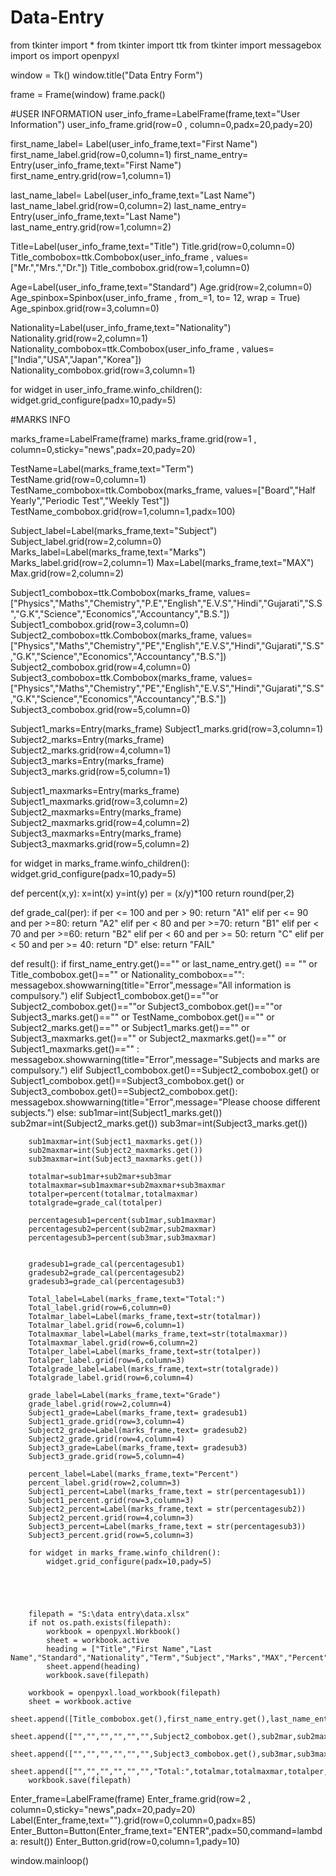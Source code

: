 # Data-Entry
from tkinter import *
from tkinter import ttk
from tkinter import messagebox
import os
import openpyxl

window = Tk()
window.title("Data Entry Form")

frame = Frame(window)
frame.pack()

#USER INFORMATION
user_info_frame=LabelFrame(frame,text="User Information")
user_info_frame.grid(row=0 , column=0,padx=20,pady=20)

first_name_label= Label(user_info_frame,text="First Name")
first_name_label.grid(row=0,column=1)
first_name_entry= Entry(user_info_frame,text="First Name")
first_name_entry.grid(row=1,column=1)

last_name_label= Label(user_info_frame,text="Last Name")
last_name_label.grid(row=0,column=2)
last_name_entry= Entry(user_info_frame,text="Last Name")
last_name_entry.grid(row=1,column=2)


Title=Label(user_info_frame,text="Title")
Title.grid(row=0,column=0)
Title_combobox=ttk.Combobox(user_info_frame , values=["Mr.","Mrs.","Dr."])
Title_combobox.grid(row=1,column=0)

Age=Label(user_info_frame,text="Standard")
Age.grid(row=2,column=0)
Age_spinbox=Spinbox(user_info_frame , from_=1, to= 12, wrap = True)
Age_spinbox.grid(row=3,column=0)

Nationality=Label(user_info_frame,text="Nationality")
Nationality.grid(row=2,column=1)
Nationality_combobox=ttk.Combobox(user_info_frame , values=["India","USA","Japan","Korea"])
Nationality_combobox.grid(row=3,column=1)

for widget in user_info_frame.winfo_children():
    widget.grid_configure(padx=10,pady=5)

#MARKS INFO

marks_frame=LabelFrame(frame)
marks_frame.grid(row=1 , column=0,sticky="news",padx=20,pady=20)

TestName=Label(marks_frame,text="Term")
TestName.grid(row=0,column=1)
TestName_combobox=ttk.Combobox(marks_frame, values=["Board","Half Yearly","Periodic Test","Weekly Test"])
TestName_combobox.grid(row=1,column=1,padx=100)

Subject_label=Label(marks_frame,text="Subject")
Subject_label.grid(row=2,column=0)
Marks_label=Label(marks_frame,text="Marks")
Marks_label.grid(row=2,column=1)
Max=Label(marks_frame,text="MAX")
Max.grid(row=2,column=2)

Subject1_combobox=ttk.Combobox(marks_frame, values=["Physics","Maths","Chemistry","P.E","English","E.V.S","Hindi","Gujarati","S.S","G.K","Science","Economics","Accountancy","B.S."])
Subject1_combobox.grid(row=3,column=0)
Subject2_combobox=ttk.Combobox(marks_frame, values=["Physics","Maths","Chemistry","PE","English","E.V.S","Hindi","Gujarati","S.S","G.K","Science","Economics","Accountancy","B.S."])
Subject2_combobox.grid(row=4,column=0)
Subject3_combobox=ttk.Combobox(marks_frame, values=["Physics","Maths","Chemistry","PE","English","E.V.S","Hindi","Gujarati","S.S","G.K","Science","Economics","Accountancy","B.S."])
Subject3_combobox.grid(row=5,column=0)

Subject1_marks=Entry(marks_frame)
Subject1_marks.grid(row=3,column=1)
Subject2_marks=Entry(marks_frame)
Subject2_marks.grid(row=4,column=1)
Subject3_marks=Entry(marks_frame)
Subject3_marks.grid(row=5,column=1)

Subject1_maxmarks=Entry(marks_frame)
Subject1_maxmarks.grid(row=3,column=2)
Subject2_maxmarks=Entry(marks_frame)
Subject2_maxmarks.grid(row=4,column=2)
Subject3_maxmarks=Entry(marks_frame)
Subject3_maxmarks.grid(row=5,column=2)


for widget in marks_frame.winfo_children():
    widget.grid_configure(padx=10,pady=5)



def percent(x,y):
    x=int(x)
    y=int(y)
    per = (x/y)*100
    return round(per,2)


def grade_cal(per):
    if per <= 100 and per > 90:
        return "A1"
    elif per <= 90 and per >=80:
        return "A2"
    elif per < 80 and per >=70:
        return "B1"
    elif per < 70 and per >=60:
        return "B2"
    elif per < 60 and per >= 50:
        return "C"
    elif per < 50 and per >= 40:
        return "D"
    else:
        return "FAIL"
    
def result():
    if first_name_entry.get()=="" or last_name_entry.get() == "" or Title_combobox.get()=="" or Nationality_combobox=="":
        messagebox.showwarning(title="Error",message="All information is compulsory.")
    elif Subject1_combobox.get()==""or Subject2_combobox.get()==""or Subject3_combobox.get()==""or Subject3_marks.get()=="" or TestName_combobox.get()=="" or Subject2_marks.get()=="" or Subject1_marks.get()=="" or Subject3_maxmarks.get()=="" or Subject2_maxmarks.get()=="" or Subject1_maxmarks.get()=="" :
        messagebox.showwarning(title="Error",message="Subjects and marks are compulsory.")
    elif Subject1_combobox.get()==Subject2_combobox.get() or Subject1_combobox.get()==Subject3_combobox.get() or Subject3_combobox.get()==Subject2_combobox.get():
        messagebox.showwarning(title="Error",message="Please choose different subjects.")
    else:
        sub1mar=int(Subject1_marks.get())
        sub2mar=int(Subject2_marks.get())
        sub3mar=int(Subject3_marks.get())

        sub1maxmar=int(Subject1_maxmarks.get())
        sub2maxmar=int(Subject2_maxmarks.get())
        sub3maxmar=int(Subject3_maxmarks.get())   

        totalmar=sub1mar+sub2mar+sub3mar
        totalmaxmar=sub1maxmar+sub2maxmar+sub3maxmar
        totalper=percent(totalmar,totalmaxmar)
        totalgrade=grade_cal(totalper)

        percentagesub1=percent(sub1mar,sub1maxmar)
        percentagesub2=percent(sub2mar,sub2maxmar)                                              
        percentagesub3=percent(sub3mar,sub3maxmar)

                                                    
        gradesub1=grade_cal(percentagesub1)
        gradesub2=grade_cal(percentagesub2)
        gradesub3=grade_cal(percentagesub3)

        Total_label=Label(marks_frame,text="Total:")
        Total_label.grid(row=6,column=0)
        Totalmar_label=Label(marks_frame,text=str(totalmar))
        Totalmar_label.grid(row=6,column=1)
        Totalmaxmar_label=Label(marks_frame,text=str(totalmaxmar))
        Totalmaxmar_label.grid(row=6,column=2)
        Totalper_label=Label(marks_frame,text=str(totalper))
        Totalper_label.grid(row=6,column=3)
        Totalgrade_label=Label(marks_frame,text=str(totalgrade))
        Totalgrade_label.grid(row=6,column=4)

        grade_label=Label(marks_frame,text="Grade")
        grade_label.grid(row=2,column=4)
        Subject1_grade=Label(marks_frame,text= gradesub1)
        Subject1_grade.grid(row=3,column=4)
        Subject2_grade=Label(marks_frame,text= gradesub2)
        Subject2_grade.grid(row=4,column=4)
        Subject3_grade=Label(marks_frame,text= gradesub3)
        Subject3_grade.grid(row=5,column=4)
        
        percent_label=Label(marks_frame,text="Percent")
        percent_label.grid(row=2,column=3)
        Subject1_percent=Label(marks_frame,text = str(percentagesub1))
        Subject1_percent.grid(row=3,column=3)
        Subject2_percent=Label(marks_frame,text = str(percentagesub2))
        Subject2_percent.grid(row=4,column=3)
        Subject3_percent=Label(marks_frame,text = str(percentagesub3))
        Subject3_percent.grid(row=5,column=3)

        for widget in marks_frame.winfo_children():
            widget.grid_configure(padx=10,pady=5)


        

    
        filepath = "S:\data entry\data.xlsx"
        if not os.path.exists(filepath):
            workbook = openpyxl.Workbook()
            sheet = workbook.active
            heading = ["Title","First Name","Last Name","Standard","Nationality","Term","Subject","Marks","MAX","Percent","Grade"]
            sheet.append(heading)
            workbook.save(filepath)

        workbook = openpyxl.load_workbook(filepath)
        sheet = workbook.active
        sheet.append([Title_combobox.get(),first_name_entry.get(),last_name_entry.get(),Age_spinbox.get(),Nationality_combobox.get(),TestName_combobox.get(),Subject1_combobox.get(),sub1mar,sub1maxmar,percentagesub1,gradesub1])
        sheet.append(["","","","","","",Subject2_combobox.get(),sub2mar,sub2maxmar,percentagesub2,gradesub2])
        sheet.append(["","","","","","",Subject3_combobox.get(),sub3mar,sub3maxmar,percentagesub3,gradesub3])
        sheet.append(["","","","","","","Total:",totalmar,totalmaxmar,totalper,totalgrade])
        workbook.save(filepath)


    
Enter_frame=LabelFrame(frame)
Enter_frame.grid(row=2 , column=0,sticky="news",padx=20,pady=20)
Label(Enter_frame,text="").grid(row=0,column=0,padx=85)
Enter_Button=Button(Enter_frame,text="ENTER",padx=50,command=lambda: result())
Enter_Button.grid(row=0,column=1,pady=10)






window.mainloop()
